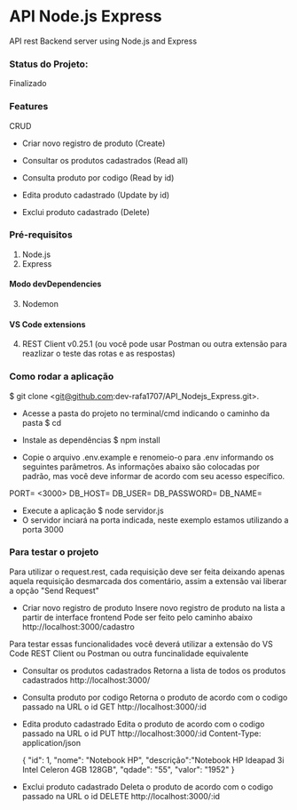 # API Node.js Express
API rest Backend server using Node.js and Express

### Status do Projeto:
Finalizado

### Features
CRUD

* Criar novo registro de produto (Create)

* Consultar os produtos cadastrados (Read all)

* Consulta produto por codigo (Read by id)

* Edita produto cadastrado (Update by id)

* Exclui produto cadastrado (Delete)


### Pré-requisitos 
1. Node.js
2. Express

#### Modo devDependencies
3. Nodemon

#### VS Code extensions
4. REST Client v0.25.1
(ou você pode usar Postman ou outra extensão para reazlizar o teste das rotas e as respostas)

### Como rodar a aplicação
$ git clone <git@github.com:dev-rafa1707/API_Nodejs_Express.git>.

* Acesse a pasta do projeto no terminal/cmd indicando o caminho da pasta
$ cd <path>

* Instale as dependências
$ npm install

* Copie o arquivo .env.example e renomeio-o para .env informando os seguintes parâmetros. As informações abaixo são colocadas por padrão, mas você deve informar de acordo com seu acesso específico.

PORT= <3000>
DB_HOST= <localhost>
DB_USER= <root>
DB_PASSWORD= <senha do respectivo MySQL>
DB_NAME= <nome do banco de dados>


* Execute a aplicação 
$ node servidor.js
* O servidor inciará na porta indicada, neste exemplo estamos utilizando a porta 3000

### Para testar o projeto

Para utilizar o request.rest, cada requisição deve ser feita deixando apenas
aquela requisição desmarcada dos comentário, assim a extensão vai liberar a opção
"Send Request"

* Criar novo registro de produto
Insere novo registro de produto na lista a partir de interface frontend
Pode ser feito pelo caminho abaixo
http://localhost:3000/cadastro


Para testar essas funcionalidades você deverá utilizar a extensão do VS Code REST Client
ou Postman ou outra funcinalidade equivalente

* Consultar os produtos cadastrados
Retorna a lista de todos os produtos cadastrados
http://localhost:3000/

* Consulta produto por codigo
Retorna o produto de acordo com o codigo passado na URL o id
GET http://localhost:3000/:id

* Edita produto cadastrado
Edita o produto de acordo com o codigo passado na URL o id
PUT http://localhost:3000/:id
    Content-Type: application/json

   {
     "id": 1,
     "nome": "Notebook HP",
     "descrição":"Notebook HP Ideapad 3i Intel Celeron 4GB 128GB",
     "qdade": "55",
     "valor": "1952"
   }

* Exclui produto cadastrado
Deleta o produto de acordo com o codigo passado na URL o id
DELETE http://localhost:3000/:id








